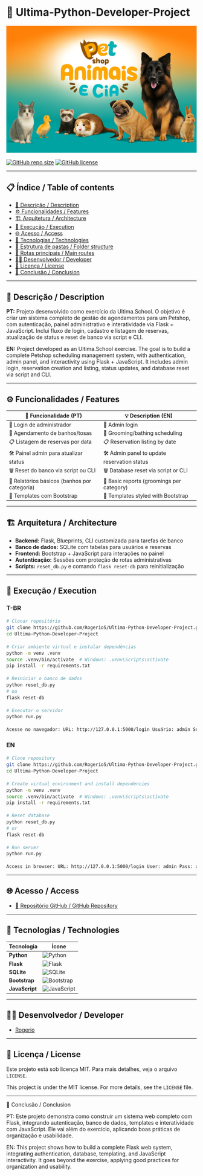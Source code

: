 # 🐾 Ultima-Python-Developer-Project

![Capa do Projeto - Petshop](pets.jpg)

[![GitHub repo size](https://img.shields.io/github/repo-size/Rogerio5/petshop)](https://github.com/Rogerio5/Ultima-Python-Developer-Project)
[![GitHub license](https://img.shields.io/github/license/Rogerio5/petshop)](LICENSE)

---

## 📋 Índice / Table of contents

- [📖 Descrição / Description](#📖-descrição--description)
- [⚙️ Funcionalidades / Features](#⚙️-funcionalidades--features)
- [🏗️ Arquitetura / Architecture](#🏗️-arquitetura--architecture)
- [🚀 Execução / Execution](#🚀-execução--execution)
- [🌐 Acesso / Access](#🌐-acesso--access)
- [🧰 Tecnologias / Technologies](#🧰-tecnologias--technologies)
- [📂 Estrutura de pastas / Folder structure](#📂-estrutura-de-pastas--folder-structure)
- [🔗 Rotas principais / Main routes](#🔗-rotas-principais--main-routes)
- [👨‍💻 Desenvolvedor / Developer](#👨‍💻-desenvolvedor--developer)
- [📜 Licença / License](#📜-licença--license)
- [🏁 Conclusão / Conclusion](#🏁-conclusão--conclusion)

---

## 📖 Descrição / Description

**PT:** Projeto desenvolvido como exercício da Ultima.School. O objetivo é criar um sistema completo de gestão de agendamentos para um Petshop, com autenticação, painel administrativo e interatividade via Flask + JavaScript. Inclui fluxo de login, cadastro e listagem de reservas, atualização de status e reset de banco via script e CLI.  

**EN:** Project developed as an Ultima.School exercise. The goal is to build a complete Petshop scheduling management system, with authentication, admin panel, and interactivity using Flask + JavaScript. It includes admin login, reservation creation and listing, status updates, and database reset via script and CLI.

---

## ⚙️ Funcionalidades / Features

| 🧩 Funcionalidade (PT)                      | 💡 Description (EN)                        |
|---------------------------------------------|--------------------------------------------|
| 🔐 Login de administrador                   | 🔐 Admin login                              |
| 📅 Agendamento de banhos/tosas              | 📅 Grooming/bathing scheduling              |
| 📋 Listagem de reservas por data            | 📋 Reservation listing by date              |
| 🛠️ Painel admin para atualizar status       | 🛠️ Admin panel to update reservation status |
| 🗑️ Reset do banco via script ou CLI         | 🗑️ Database reset via script or CLI         |
| 🧾 Relatórios básicos (banhos por categoria)| 🧾 Basic reports (groomings per category)   |
| 🎨 Templates com Bootstrap                  | 🎨 Templates styled with Bootstrap          |

---

## 🏗️ Arquitetura / Architecture

- **Backend:** Flask, Blueprints, CLI customizada para tarefas de banco  
- **Banco de dados:** SQLite com tabelas para usuários e reservas  
- **Frontend:** Bootstrap + JavaScript para interações no painel  
- **Autenticação:** Sessões com proteção de rotas administrativas  
- **Scripts:** `reset_db.py` e comando `flask reset-db` para reinitialização  

---

## 🚀 Execução / Execution

### T-BR

```bash
# Clonar repositório
git clone https://github.com/Rogerio5/Ultima-Python-Developer-Project.git
cd Ultima-Python-Developer-Project

# Criar ambiente virtual e instalar dependências
python -m venv .venv
source .venv/bin/activate  # Windows: .venv\Scripts\activate
pip install -r requirements.txt

# Reiniciar o banco de dados
python reset_db.py
# ou
flask reset-db

# Executar o servidor
python run.py

Acesse no navegador: URL: http://127.0.0.1:5000/login Usuário: admin Senha: admin
```

### EN
```bash
# Clone repository
git clone https://github.com/Rogerio5/Ultima-Python-Developer-Project.git
cd Ultima-Python-Developer-Project

# Create virtual environment and install dependencies
python -m venv .venv
source .venv/bin/activate  # Windows: .venv\Scripts\activate
pip install -r requirements.txt

# Reset database
python reset_db.py
# or
flask reset-db

# Run server
python run.py

Access in browser: URL: http://127.0.0.1:5000/login User: admin Pass: admin
```
---

## 🌐 Acesso / Access

- [🔗 Repositório GitHub / GitHub Repository](https://github.com/Rogerio5/Ultima-Python-Developer-Project)

---

## 🧰 Tecnologias / Technologies

| Tecnologia | Ícone |
|------------|-------|
| **Python** | <img alt="Python" title="Python" width="40px" src="https://cdn.jsdelivr.net/gh/devicons/devicon/icons/python/python-original.svg"/> |
| **Flask** | <img alt="Flask" title="Flask" width="40px" src="https://cdn.jsdelivr.net/gh/devicons/devicon/icons/flask/flask-original.svg"/> |
| **SQLite** | <img alt="SQLite" title="SQLite" width="40px" src="https://cdn.jsdelivr.net/gh/devicons/devicon/icons/sqlite/sqlite-original.svg"/> |
| **Bootstrap** | <img alt="Bootstrap" title="Bootstrap" width="40px" src="https://cdn.jsdelivr.net/gh/devicons/devicon/icons/bootstrap/bootstrap-original.svg"/> |
| **JavaScript** | <img alt="JavaScript" title="JavaScript" width="40px" src="https://cdn.jsdelivr.net/gh/devicons/devicon/icons/javascript/javascript-original.svg"/> |

---

## 👨‍💻 Desenvolvedor / Developer

- [Rogerio](https://github.com/Rogerio5)

---

## 📜 Licença / License

Este projeto está sob licença MIT. Para mais detalhes, veja o arquivo `LICENSE`.  

This project is under the MIT license. For more details, see the `LICENSE` file.

---

🏁 Conclusão / Conclusion

PT: Este projeto demonstra como construir um sistema web completo com Flask, integrando autenticação, banco de dados, templates e interatividade com JavaScript. Ele vai além do exercício, aplicando boas práticas de organização e usabilidade.

EN: This project shows how to build a complete Flask web system, integrating authentication, database, templating, and JavaScript interactivity. It goes beyond the exercise, applying good practices for organization and usability.

